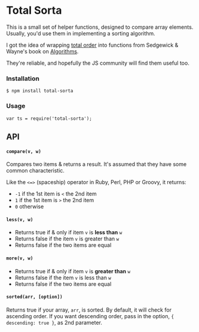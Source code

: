 # Total Sorta

This is a small set of helper functions, designed to compare array elements.
Usually, you'd use them in implementing a sorting algorithm.

I got the idea of wrapping [total order](https://en.wikipedia.org/wiki/Total_order)
into functions from Sedgewick & Wayne's book on [Algorithms](http://algs4.cs.princeton.edu/21elementary/).

They're reliable, and hopefully the JS community will find them useful too.

### Installation

`$ npm install total-sorta`

### Usage

`var ts = require('total-sorta');`

## API

#### `compare(v, w)`

Compares two items & returns a result. It's assumed that they have some common
characteristic.

Like the `<=>` (spaceship) operator in Ruby, Perl, PHP or Groovy, it returns:

* `-1` if the 1st item is `<` the 2nd item
* `1` if the 1st item is `>` the 2nd item
* `0` otherwise

#### `less(v, w)`

* Returns true if & only if item `v` is **less than** `w`
* Returns false if the item `v` is greater than `w`
* Returns false if the two items are equal

#### `more(v, w)`

* Returns true if & only if item `v` is **greater than** `w`
* Returns false if the item `v` is less than `w`
* Returns false if the two items are equal

#### `sorted(arr, [option])`

Returns true if your array, `arr`, is sorted.
By default, it will check for ascending order. If you want descending order,
pass in the option, `{ descending: true }`, as 2nd parameter.
